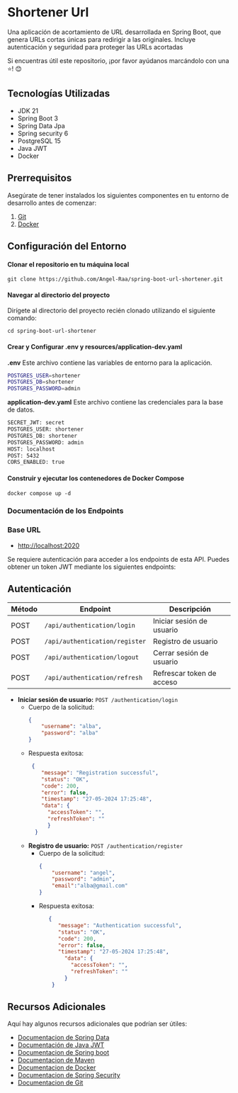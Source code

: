 # Shortener Url 

Una aplicación de acortamiento de URL desarrollada en Spring Boot, que genera URLs cortas únicas para redirigir a las originales. Incluye autenticación y seguridad para proteger las URLs acortadas

Si encuentras útil este repositorio, ¡por favor ayúdanos marcándolo con una ⭐! 😊

## Tecnologías Utilizadas

- JDK 21
- Spring Boot 3
- Spring Data Jpa
- Spring security 6
- PostgreSQL 15
- Java JWT
- Docker

## Prerrequisitos

Asegúrate de tener instalados los siguientes componentes en tu entorno de desarrollo antes de comenzar:

1. [Git](https://git-scm.com/downloads)
2. [Docker](https://docs.docker.com/compose/install/)

## Configuración del Entorno 

#### Clonar el repositorio en tu máquina local

```
git clone https://github.com/Angel-Raa/spring-boot-url-shortener.git
```

#### Navegar al directorio del proyecto
Dirígete al directorio del proyecto recién clonado utilizando el siguiente comando:

```
cd spring-boot-url-shortener
```

#### Crear y Configurar .env y resources/application-dev.yaml


**.env** 
Este archivo contiene las variables de entorno para la aplicación.
```bash
POSTGRES_USER=shortener
POSTGRES_DB=shortener
POSTGRES_PASSWORD=admin
```
**application-dev.yaml** 
Este archivo contiene las credenciales para la base de datos.
```bash
SECRET_JWT: secret
POSTGRES_USER: shortener
POSTGRES_DB: shortener
POSTGRES_PASSWORD: admin
HOST: localhost
POST: 5432
CORS_ENABLED: true
```

#### Construir y ejecutar los contenedores de Docker Compose
```
docker compose up -d
```
### Documentación de los Endpoints

### Base URL

- [http://localhost:2020](http://localhost:8080)

Se requiere autenticación para acceder a los endpoints de esta API. Puedes obtener un token JWT mediante los siguientes endpoints:

## Autenticación

| Método   | Endpoint                               | Descripción                                |
|----------|----------------------------------------|--------------------------------------------|
| POST     | `/api/authentication/login`            | Iniciar sesión de usuario                  |
| POST     | `/api/authentication/register`         | Registro de usuario                        |
| POST     | `/api/authentication/logout`           | Cerrar sesión de usuario                   |
| POST     | `/api/authentication/refresh`          | Refrescar token de acceso                  |

- **Iniciar sesión de usuario:** `POST /authentication/login`
    - Cuerpo de la solicitud:
        ```json
        {
            "username": "alba",
            "password": "alba"
        }
        ```
    - Respuesta exitosa:
        ```json
         {
            "message": "Registration successful",
            "status": "OK",
            "code": 200,
            "error": false,
            "timestamp": "27-05-2024 17:25:48",
            "data": {
              "accessToken": "",
              "refreshToken": ""
              }
          }
        ```
  - **Registro de usuario:** `POST /authentication/register`
    - Cuerpo de la solicitud:
        ```json
        {
            "username": "angel",
            "password": "admin",
            "email":"alba@gmail.com"
        }
        ```
    - Respuesta exitosa:
        ```json
           {
              "message": "Authentication successful",
              "status": "OK",
              "code": 200,
              "error": false,
              "timestamp": "27-05-2024 17:25:48",
                "data": {
                  "accessToken": "",
                  "refreshToken": ""
                }
            }
        ```
## Recursos Adicionales

Aquí hay algunos recursos adicionales que podrían ser útiles:
- [Documentacion de Spring Data](https://spring.io/projects/spring-data)
- [Documentación de Java JWT](https://github.com/jwtk/jjwt)
- [Documentacion de Spring boot](https://docs.spring.io/spring-boot/docs/current/reference/htmlsingle/)
- [Documentacion de Maven](https://maven.apache.org/guides/getting-started/)
- [Documentacion de Docker](https://docs.docker.com/)
- [Documentacion de Spring Security](https://docs.spring.io/spring-security/reference/index.html)
- [Documentacion de Git](https://git-scm.com/doc)
